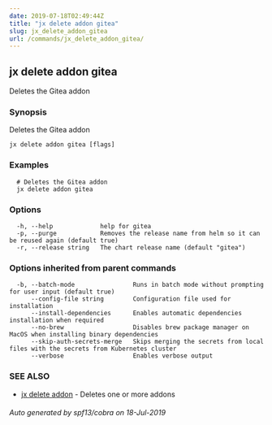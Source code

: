 ```yaml
---
date: 2019-07-18T02:49:44Z
title: "jx delete addon gitea"
slug: jx_delete_addon_gitea
url: /commands/jx_delete_addon_gitea/
---
```

## jx delete addon gitea

Deletes the Gitea addon

### Synopsis

Deletes the Gitea addon

```
jx delete addon gitea [flags]
```

### Examples

```
  # Deletes the Gitea addon
  jx delete addon gitea
```

### Options

```
  -h, --help             help for gitea
  -p, --purge            Removes the release name from helm so it can be reused again (default true)
  -r, --release string   The chart release name (default "gitea")
```

### Options inherited from parent commands

```
  -b, --batch-mode                Runs in batch mode without prompting for user input (default true)
      --config-file string        Configuration file used for installation
      --install-dependencies      Enables automatic dependencies installation when required
      --no-brew                   Disables brew package manager on MacOS when installing binary dependencies
      --skip-auth-secrets-merge   Skips merging the secrets from local files with the secrets from Kubernetes cluster
      --verbose                   Enables verbose output
```

### SEE ALSO

* [jx delete addon](/commands/jx_delete_addon/)	 - Deletes one or more addons

###### Auto generated by spf13/cobra on 18-Jul-2019
